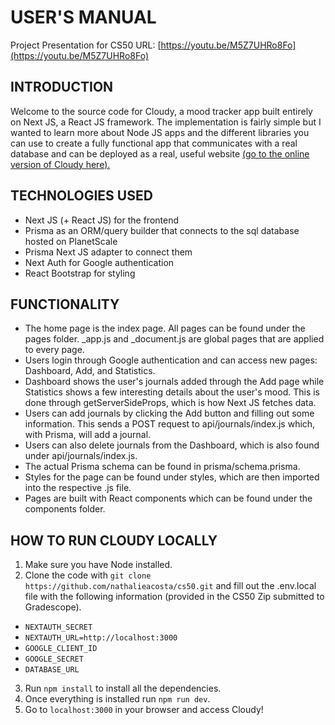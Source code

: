 # USER'S MANUAL
Project Presentation for CS50 URL: [https://youtu.be/M5Z7UHRo8Fo](https://youtu.be/M5Z7UHRo8Fo)
## INTRODUCTION
Welcome to the source code for Cloudy, a mood tracker app built entirely on Next JS, a React JS framework. The implementation is fairly simple but I wanted to learn more about Node JS apps and the different libraries you can use to create a fully functional app that communicates with a real database and can be deployed as a real, useful website [(go to the online version of Cloudy here).](https://cloudy-mood-tracker.vercel.app/)
## TECHNOLOGIES USED
- Next JS (+ React JS) for the frontend
- Prisma as an ORM/query builder that connects to the sql database hosted on PlanetScale
- Prisma Next JS adapter to connect them
- Next Auth for Google authentication
- React Bootstrap for styling
## FUNCTIONALITY
- The home page is the index page. All pages can be found under the pages folder. _app.js and _document.js are global pages that are applied to every page.
- Users login through Google authentication and can access new pages: Dashboard, Add, and Statistics.
- Dashboard shows the user's journals added through the Add page while Statistics shows a few interesting details about the user's mood. This is done through getServerSideProps, which is how Next JS fetches data.
- Users can add journals by clicking the Add button and filling out some information. This sends a POST request to api/journals/index.js which, with Prisma, will add a journal.
- Users can also delete journals from the Dashboard, which is also found under api/journals/index.js.
- The actual Prisma schema can be found in prisma/schema.prisma.
- Styles for the page can be found under styles, which are then imported into the respective .js file.
- Pages are built with React components which can be found under the components folder.
## HOW TO RUN CLOUDY LOCALLY
1. Make sure you have Node installed.
2. Clone the code with `git clone https://github.com/nathalieacosta/cs50.git` and fill out the .env.local file with the following information (provided in the CS50 Zip submitted to Gradescope).
- `NEXTAUTH_SECRET`
- `NEXTAUTH_URL=http://localhost:3000`
- `GOOGLE_CLIENT_ID`
- `GOOGLE_SECRET`
- `DATABASE_URL`
3. Run `npm install` to install all the dependencies.
4. Once everything is installed run `npm run dev`.
5. Go to `localhost:3000` in your browser and access Cloudy!